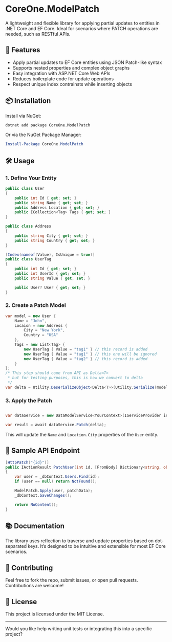 ﻿# CoreOne.ModelPatch

A lightweight and flexible library for applying partial updates to entities in .NET Core and EF Core. 
Ideal for scenarios where PATCH operations are needed, such as RESTful APIs.

## 🚀 Features

- Apply partial updates to EF Core entities using JSON Patch-like syntax
- Supports nested properties and complex object graphs
- Easy integration with ASP.NET Core Web APIs
- Reduces boilerplate code for update operations
- Respect unique index contrainsts while inserting objects

## 📦 Installation

Install via NuGet:

```bash
dotnet add package CoreOne.ModelPatch
```

Or via the NuGet Package Manager:

```powershell
Install-Package CoreOne.ModelPatch
```

## 🛠️ Usage

### 1. Define Your Entity

```csharp
public class User
{
    public int Id { get; set; }
    public string Name { get; set; }
    public Address Location { get; set; }
    public ICollection<Tag> Tags { get; set; }
}

public class Address
{
    public string City { get; set; }
    public string Country { get; set; }
}

[Index(nameof(Value), IsUnique = true)]
public class UserTag
{
    public int Id { get; set; }
    public int UserId { get; set; }
    public string Value { get; set; }

    public User? User { get; set; }
}
```

### 2. Create a Patch Model

```csharp
var model = new User {
    Name = "John",
    Locaion = new Address {
        City = "New York",
        Country = "USA"
    },
    Tags = new List<Tag> {
        new UserTag { Value = "tag1" } // this record is added
        new UserTag { Value = "tag1" } // this one will be ignored
        new UserTag { Value = "tag2" } // this record is added
    }
};
/* This step should come from API as Delta<T>
 * but for testing purposes, this is how we convert to delta
 */
var delta = Utility.DeserializeObject<Delta<T>>(Utility.Serialize(model))!;
```

### 3. Apply the Patch

```csharp

var dataService = new DataModelService<YourContext>(IServiceProvider instance, yourContextInstance);

var result = await dataService.Patch(delta);
```

This will update the `Name` and `Location.City` properties of the `User` entity.

## 🧪 Sample API Endpoint

```csharp
[HttpPatch("{id}")]
public IActionResult PatchUser(int id, [FromBody] Dictionary<string, object> patchData)
{
    var user = _dbContext.Users.Find(id);
    if (user == null) return NotFound();

    ModelPatch.Apply(user, patchData);
    _dbContext.SaveChanges();

    return NoContent();
}
```

## 📚 Documentation

The library uses reflection to traverse and update properties based on dot-separated keys. It’s designed to be intuitive and extensible for most EF Core scenarios.

## 🤝 Contributing

Feel free to fork the repo, submit issues, or open pull requests. Contributions are welcome!

## 📄 License

This project is licensed under the MIT License.

---

Would you like help writing unit tests or integrating this into a specific project?